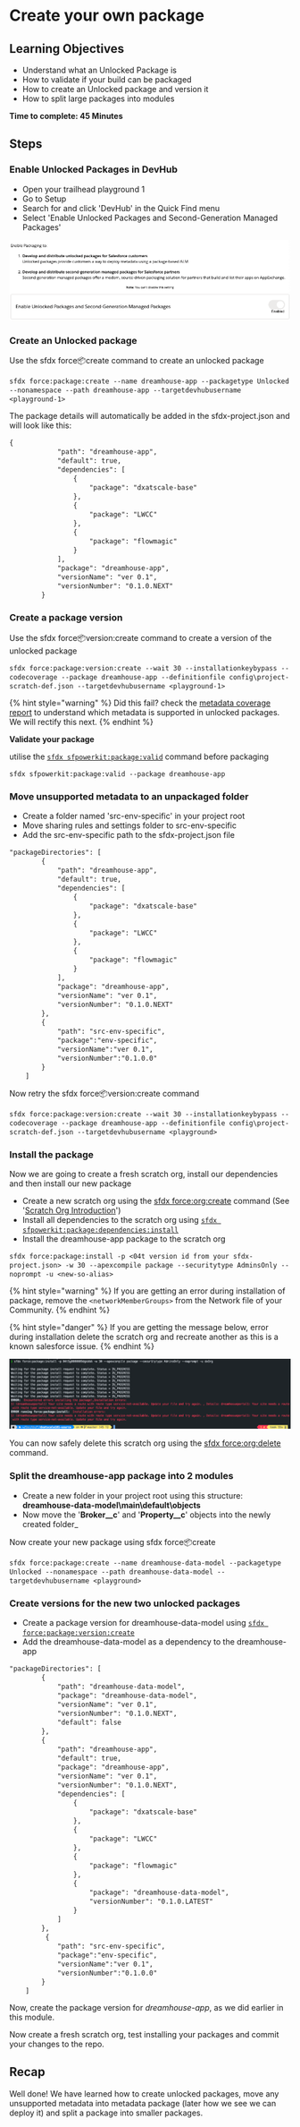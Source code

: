 # Create your own package

## Learning Objectives

* Understand what an Unlocked Package is
* How to validate if your build can be packaged
* How to create an Unlocked package and version it
* How to split large packages into modules

**Time to complete: 45 Minutes**

## **Steps**

### **Enable Unlocked Packages in DevHub**

* Open your trailhead playground 1
* Go to Setup
* Search for and click 'DevHub' in the Quick Find menu
* Select 'Enable Unlocked Packages and Second-Generation Managed Packages'

![](../../.gitbook/assets/image.png)

### Create an Unlocked package

Use the sfdx force:package:create command to create an unlocked package

```
sfdx force:package:create --name dreamhouse-app --packagetype Unlocked --nonamespace --path dreamhouse-app --targetdevhubusername <playground-1>
```

The package details will automatically be added in the sfdx-project.json and will look like this:

```
{
            "path": "dreamhouse-app",
            "default": true,
            "dependencies": [
                {
                    "package": "dxatscale-base"
                },
                {
                    "package": "LWCC"
                },
                {
                    "package": "flowmagic"
                }
            ],
            "package": "dreamhouse-app",
            "versionName": "ver 0.1",
            "versionNumber": "0.1.0.NEXT"
        }
```

### Create a package version

Use the sfdx force:package:version:create command to create a version of the unlocked package

```
sfdx force:package:version:create --wait 30 --installationkeybypass --codecoverage --package dreamhouse-app --definitionfile config\project-scratch-def.json --targetdevhubusername <playground-1>
```

{% hint style="warning" %}
Did this fail? check the [metadata coverage report](https://developer.salesforce.com/docs/metadata-coverage) to understand which metadata is supported in unlocked packages. We will rectify this next.
{% endhint %}

**Validate your package**

utilise the [`sfdx sfpowerkit:package:valid`](https://github.com/accenture/sfpowerkit/#sfpowerkitpackagevalid) command before packaging

```
sfdx sfpowerkit:package:valid --package dreamhouse-app
```

### Move unsupported metadata to an unpackaged folder

* Create a folder named 'src-env-specific' in your project root
* Move sharing rules and settings folder to src-env-specific
* Add the src-env-specific path to the sfdx-project.json file

```
"packageDirectories": [
        {
            "path": "dreamhouse-app",
            "default": true,
            "dependencies": [
                {
                    "package": "dxatscale-base"
                },
                {
                    "package": "LWCC"
                },
                {
                    "package": "flowmagic"
                }
            ],
            "package": "dreamhouse-app",
            "versionName": "ver 0.1",
            "versionNumber": "0.1.0.NEXT"
        },
        {
            "path": "src-env-specific",
            "package":"env-specific",
            "versionName":"ver 0.1",
            "versionNumber":"0.1.0.0"
        }
    ]
```

Now retry the sfdx force:package:version:create command

```
sfdx force:package:version:create --wait 30 --installationkeybypass --codecoverage --package dreamhouse-app --definitionfile config\project-scratch-def.json --targetdevhubusername <playground>
```

### Install the package

Now we are going to create a fresh scratch org, install our dependencies and then install our new package

* Create a new scratch org using the [sfdx force:org:create](https://developer.salesforce.com/docs/atlas.en-us.sfdx\_cli\_reference.meta/sfdx\_cli\_reference/cli\_reference\_force\_org.htm#cli\_reference\_create) command (See '[Scratch Org Introduction](4.-scratch-org-introduction.md)')
* Install all dependencies to the scratch org using [`sfdx sfpowerkit:package:dependencies:install`](https://github.com/accenture/sfpowerkit/#sfpowerkitpackagedependenciesinstall)
* Install the dreamhouse-app package to the scratch org

```
sfdx force:package:install -p <04t version id from your sfdx-project.json> -w 30 --apexcompile package --securitytype AdminsOnly --noprompt -u <new-so-alias>
```

{% hint style="warning" %}
If you are getting an error during installation of package, remove the `<networkMemberGroups>` from the Network file of your Community.
{% endhint %}

{% hint style="danger" %}
If you are getting the message below, error during installation delete the scratch org and recreate another as this is a known salesforce issue.
{% endhint %}

![](../../.gitbook/assets/screen-shot-2021-09-20-at-4.47.41-pm.png)

You can now safely delete this scratch org using the [sfdx force:org:delete](https://developer.salesforce.com/docs/atlas.en-us.sfdx\_cli\_reference.meta/sfdx\_cli\_reference/cli\_reference\_force\_org.htm#cli\_reference\_delete) command.

### Split the dreamhouse-app package into 2 modules

* Create a new folder in your project root using this structure: **dreamhouse-data-model\main\default\objects**
* Now move the '**Broker\_\_c**' and '**Property\_\_c**' objects into the newly created folder\_

Now create your new package using sfdx force:package:create

```
sfdx force:package:create --name dreamhouse-data-model --packagetype Unlocked --nonamespace --path dreamhouse-data-model --targetdevhubusername <playground>
```

### Create versions for the new two unlocked packages

* Create a package version for dreamhouse-data-model using [`sfdx force:package:version:create`](https://developer.salesforce.com/docs/atlas.en-us.sfdx\_cli\_reference.meta/sfdx\_cli\_reference/cli\_reference\_force\_package.htm#cli\_reference\_version\_create)
* Add the dreamhouse-data-model as a dependency to the dreamhouse-app

```
"packageDirectories": [
        {
            "path": "dreamhouse-data-model",
            "package": "dreamhouse-data-model",
            "versionName": "ver 0.1",
            "versionNumber": "0.1.0.NEXT",
            "default": false
        },
        {
            "path": "dreamhouse-app",
            "default": true,
            "package": "dreamhouse-app",
            "versionName": "ver 0.1",
            "versionNumber": "0.1.0.NEXT",
            "dependencies": [
                {
                    "package": "dxatscale-base"
                },
                {
                    "package": "LWCC"
                },
                {
                    "package": "flowmagic"
                },
                {
                    "package": "dreamhouse-data-model",
                    "versionNumber": "0.1.0.LATEST"
                }
            ]
        },
         {
            "path": "src-env-specific",
            "package":"env-specific",
            "versionName":"ver 0.1",
            "versionNumber":"0.1.0.0"
        }
    ]
```

Now, create the package version for _dreamhouse-app_, as we did earlier in this module.

Now create a fresh scratch org, test installing your packages and commit your changes to the repo.

## Recap

Well done! We have learned how to create unlocked packages, move any unsupported metadata into metadata package (later how we see we can deploy it) and split a package into smaller packages.
